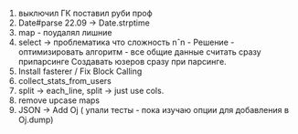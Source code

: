 1. выключил ГК поставил руби проф
2. Date#parse 22.09 -> Date.strptime
3. map - поудалял лишние 
4. select -> проблематика что сложность nˆn -
 Решение - оптимизировать алгоритм - все общие данные считать сразу припарсинге
 Создавать юзеров сразу при парсинге.
5. Install fasterer / Fix Block Calling
6. collect_stats_from_users 
7. split -> each_line, split -> just use cols.
8. remove upcase maps 
9. JSON -> Add Oj ( упали тесты - пока изучаю опции для добавления в Oj.dump)


 

